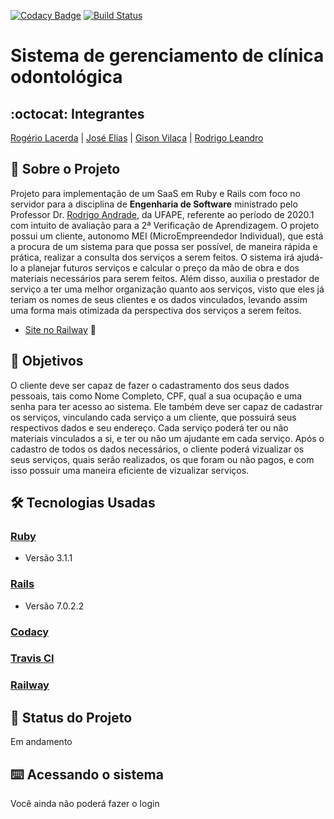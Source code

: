 [![Codacy Badge](https://app.codacy.com/project/badge/Grade/69114b9aa610439881a3b4a0237b14b9)](https://www.codacy.com/gh/esMEIproject/gerenciamento-servicos/dashboard?utm_source=github.com&amp;utm_medium=referral&amp;utm_content=esMEIproject/gerenciamento-servicos&amp;utm_campaign=Badge_Grade) [![Build Status](https://travis-ci.com/esMEIproject/gerenciamento-servicos.svg?branch=main)](https://travis-ci.com/esMEIproject/gerenciamento-servicos)
# Sistema de gerenciamento de clínica odontológica
## :octocat: Integrantes
[Rogério Lacerda](https://github.com/RogerioLacerdaGH) | [José Elias](https://github.com/Eliaz500) | [Gison Vilaça](https://github.com/gison-vilaca) | [Rodrigo Leandro](https://github.com/rudrigozx)
## :page_with_curl: Sobre o Projeto
Projeto para implementação de um SaaS em Ruby e Rails com foco no servidor para a disciplina de __Engenharia de Software__ ministrado pelo Professor Dr. [Rodrigo Andrade](https://github.com/rcaa), da UFAPE, referente ao período de 2020.1 com intuito de avaliação para a 2ª Verificação de Aprendizagem.
O projeto possui um cliente, autonomo MEI (MicroEmpreendedor Individual), que está a procura de um sistema para que possa ser possível, de maneira rápida e prática, realizar a consulta dos serviços a serem feitos. O sistema irá ajudá-lo a planejar futuros serviços e calcular o preço da mão de obra e dos materiais necessários para serem feitos. Além disso, auxilia o prestador de serviço a ter uma melhor organização quanto aos serviços, visto que eles já teriam os nomes de seus clientes e os dados vinculados, levando assim uma forma mais otimizada da perspectiva dos serviços a serem feitos.

*   [Site no Railway](https://gerenciamento-servicos.herokuapp.com) :robot:

## :round_pushpin: Objetivos
O cliente deve ser capaz de fazer o cadastramento dos seus dados pessoais, tais como Nome Completo, CPF, qual a sua ocupação e uma senha para ter acesso ao sistema. Ele também deve ser capaz de cadastrar os serviços, vinculando cada serviço a um cliente, que possuirá seus respectivos dados e seu endereço. Cada serviço poderá ter ou não materiais vinculados a si, e ter ou não um ajudante em cada serviço. Após o cadastro de todos os dados necessários, o cliente poderá vizualizar os seus serviços, quais serão realizados, os que foram ou não pagos, e com isso possuir uma maneira eficiente de vizualizar serviços.
## :hammer_and_wrench: Tecnologias Usadas
 ### [Ruby](https://www.ruby-lang.org/pt/)
*   Versão 3.1.1
 ### [Rails](https://rubyonrails.org/)
*   Versão 7.0.2.2
 ### [Codacy](https://www.codacy.com/product)
 ### [Travis CI](https://travis-ci.org/)
 ### [Railway](https://railway.app/)
## :construction: Status do Projeto
Em andamento
## :keyboard: Acessando o sistema
Você ainda não poderá fazer o login
